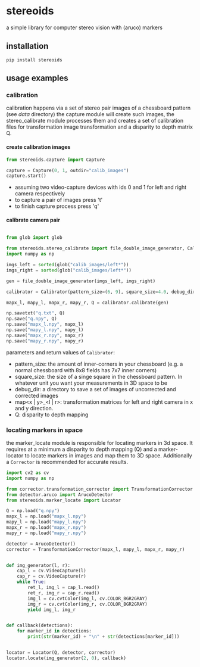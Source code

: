 # stereoids
a simple library for computer stereo vision with (aruco) markers

## installation


`pip install stereoids`

## usage examples


### calibration
calibration happens via a set of stereo pair images of a chessboard pattern (see _data_ directory)
the capture module will create such images, the stereo_calibrate module processes them and creates a set 
of calibration files for transformation image transformation and a disparity to depth matrix Q.


#### create calibration images


```python
from stereoids.capture import Capture

capture = Capture(0, 1, outdir="calib_images")
capture.start()
```

- assuming two video-capture devices with ids 0 and 1 for left and right camera respectively
- to capture a pair of images press 't'
- to finish capture process press 'q'


#### calibrate camera pair

```python

from glob import glob

from stereoids.stereo_calibrate import file_double_image_generator, Calibrator
import numpy as np

imgs_left = sorted(glob("calib_images/left*"))
imgs_right = sorted(glob("calib_images/left*"))

gen = file_double_image_generator(imgs_left, imgs_right)

calibrator = Calibrator(pattern_size=(6, 9), square_size=4.0, debug_dir="debug_images")

mapx_l, mapy_l, mapx_r, mapy_r, Q = calibrator.calibrate(gen)

np.savetxt("q.txt", Q)
np.save("q.npy", Q)
np.save("mapx_l.npy", mapx_l)
np.save("mapy_l.npy", mapy_l)
np.save("mapx_r.npy", mapx_r)
np.save("mapy_r.npy", mapy_r)
```

parameters and return values of `Calibrator`:

- pattern_size: the amount of inner-corners in your chessboard (e.g. a normal chessboard with 8x8 fields has 7x7 inner corners)
- square_size: the size of a singe square in the chessboard pattern. In whatever unit you want your measurements in 3D space to be
- debug_dir: a directory to save a set of images of uncorrected and corrected images
- map\<x | y\>_<l | r>: transformation matrices for left and right camera in x and y direction.
- Q: disparity to depth mapping


### locating markers in space

the marker_locate module is responsible for locating markers in 3d space. It requires at a minimum 
a disparity to depth mapping (Q) and a marker-locator to locate markers in images and map them to 3D space. 
Additionally a `Corrector` is recommended for accurate results.

```python
import cv2 as cv
import numpy as np

from corrector.transformation_corrector import TransformationCorrector
from detector.aruco import ArucoDetector
from stereoids.marker_locate import Locator

Q = np.load("q.npy")
mapx_l = np.load("mapx_l.npy")
mapy_l = np.load("mapy_l.npy")
mapx_r = np.load("mapx_r.npy")
mapy_r = np.load("mapy_r.npy")

detector = ArucoDetector()
corrector = TransformationCorrector(mapx_l, mapy_l, mapx_r, mapy_r)


def img_generator(l, r):
    cap_l = cv.VideoCapture(l)
    cap_r = cv.VideoCapture(r)
    while True:
        ret_l, img_l = cap_l.read()
        ret_r, img_r = cap_r.read()
        img_l = cv.cvtColor(img_l, cv.COLOR_BGR2GRAY)
        img_r = cv.cvtColor(img_r, cv.COLOR_BGR2GRAY)
        yield img_l, img_r


def callback(detections):
    for marker_id in detections:
        print(str(marker_id) + "\n" + str(detections[marker_id]))


locator = Locator(Q, detector, corrector)
locator.locate(img_generator(2, 0), callback)
```



